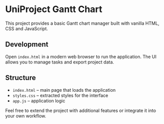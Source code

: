 # UniProject Gantt Chart

This project provides a basic Gantt chart manager built with vanilla HTML, CSS and JavaScript.

## Development

Open `index.html` in a modern web browser to run the application. The UI allows you to manage tasks and export project data.

## Structure

- `index.html` – main page that loads the application
- `styles.css` – extracted styles for the interface
- `app.js` – application logic

Feel free to extend the project with additional features or integrate it into your own workflow.
